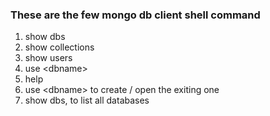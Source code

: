 ### These are the few mongo db client shell command

1. show dbs
2. show collections
3. show users
4. use &lt;dbname&gt;
5. help
6. use &lt;dbname&gt; to create \/ open the exiting one
7. show dbs, to list all databases

